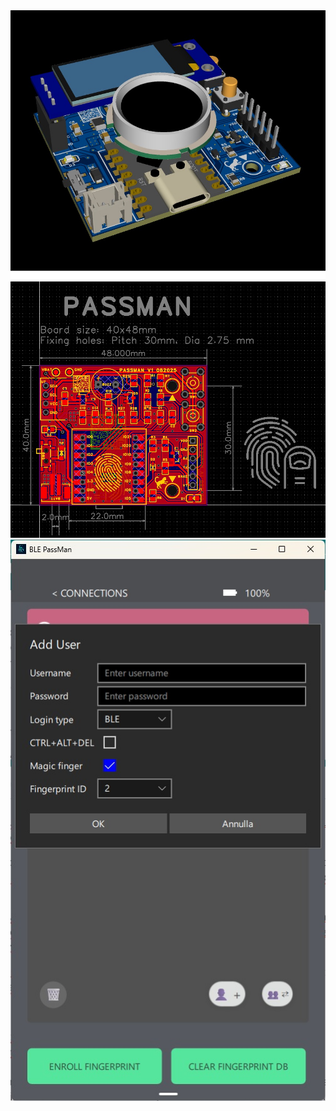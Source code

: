 <img alt="image" src="https://github.com/cotestatnt/blehid_pass_manager/blob/main/pcb_v1_3D.jpg" />

<img alt="image" src="https://github.com/cotestatnt/blehid_pass_manager/blob/main/pcb_v1.jpg" />

<img alt="image" src="https://github.com/cotestatnt/blehid_pass_manager/blob/main/addUser.jpg" />
